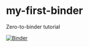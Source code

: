 # my-first-binder
Zero-to-binder tutorial

[![Binder](https://mybinder.org/badge_logo.svg)](https://mybinder.org/v2/gh/spicault/my-first-binder/HEAD)
